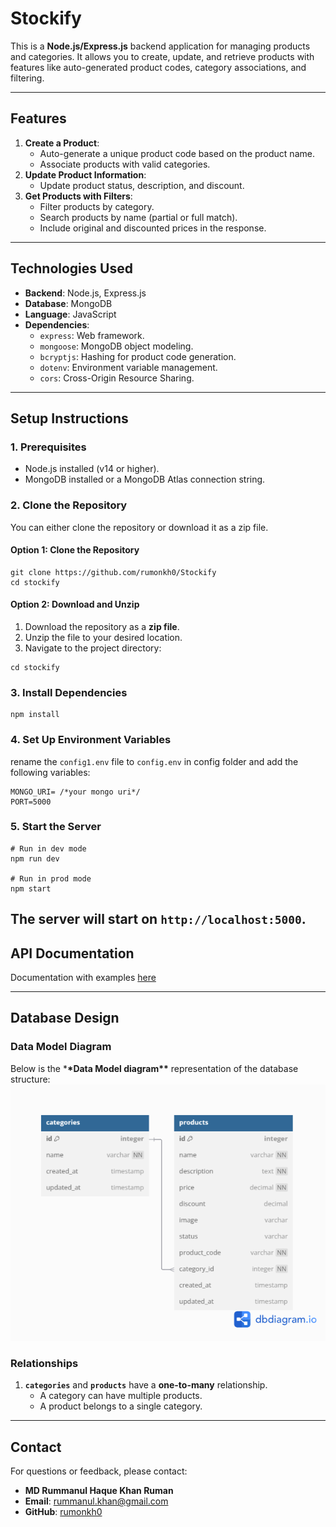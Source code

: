 # **Stockify**

This is a **Node.js/Express.js** backend application for managing products and categories. It allows you to create, update, and retrieve products with features like auto-generated product codes, category associations, and filtering.

---

## **Features**

1. **Create a Product**:
   - Auto-generate a unique product code based on the product name.
   - Associate products with valid categories.
2. **Update Product Information**:
   - Update product status, description, and discount.
3. **Get Products with Filters**:
   - Filter products by category.
   - Search products by name (partial or full match).
   - Include original and discounted prices in the response.

---

## **Technologies Used**

- **Backend**: Node.js, Express.js
- **Database**: MongoDB
- **Language**: JavaScript
- **Dependencies**:
  - `express`: Web framework.
  - `mongoose`: MongoDB object modeling.
  - `bcryptjs`: Hashing for product code generation.
  - `dotenv`: Environment variable management.
  - `cors`: Cross-Origin Resource Sharing.

---

## **Setup Instructions**

### **1. Prerequisites**

- Node.js installed (v14 or higher).
- MongoDB installed or a MongoDB Atlas connection string.

### **2. Clone the Repository**

You can either clone the repository or download it as a zip file.

#### **Option 1: Clone the Repository**

```
git clone https://github.com/rumonkh0/Stockify
cd stockify
```

#### **Option 2: Download and Unzip**

1. Download the repository as a **zip file**.
2. Unzip the file to your desired location.
3. Navigate to the project directory:

```
cd stockify
```

### **3. Install Dependencies**

```
npm install
```

### **4. Set Up Environment Variables**

rename the `config1.env` file to `config.env` in config folder and add the following variables:

```
MONGO_URI= /*your mongo uri*/
PORT=5000
```

### **5. Start the Server**

```
# Run in dev mode
npm run dev

# Run in prod mode
npm start
```

## The server will start on `http://localhost:5000`.

## **API Documentation**

Documentation with examples [here](https://documenter.getpostman.com/view/24171225/2sAYk8tMyn)

---

## **Database Design**

### **Data Model Diagram**

Below is the \***\*Data Model diagram\*\*** representation of the database structure:
![1741703145401](images/README/1741703145401.png)

### **Relationships**

1. **`categories`** and **`products`** have a **one-to-many** relationship.
   - A category can have multiple products.
   - A product belongs to a single category.

---

## **Contact**

For questions or feedback, please contact:

- **MD Rummanul Haque Khan Ruman**
- **Email**: [rummanul.khan@gmail.com](https://mailto:[rummanul.khan@gmail.com)
- **GitHub**: [rumonkh0](https://github.com/rumonkh0)

